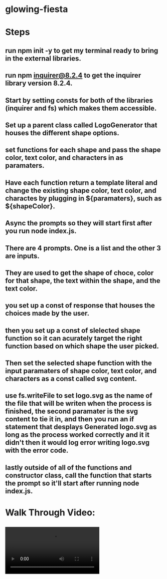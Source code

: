 # glowing-fiesta

# Steps

## run npm init -y to get my terminal ready to bring in the external libraries.

## run npm inquirer@8.2.4 to get the inquirer library version 8.2.4.

## Start by setting consts for both of the libraries (inquirer and fs) which makes them accessible.

## Set up a parent class called LogoGenerator that houses the different shape options.

## set functions for each shape and pass the shape color, text color, and characters in as paramaters.

## Have each function return a template literal and change the existing shape color, text color, and charactes by plugging in ${paramaters}, such as ${shapeColor}.

## Async the prompts so they will start first after you run node index.js.

## There are 4 prompts. One is a list and the other 3 are inputs.

## They are used to get the shape of choce, color for that shape, the text within the shape, and the text color.

## you set up a const of response that houses the choices made by the user.

## then you set up a const of slelected shape function so it can acurately target the right function based on which shape the user picked.

## Then set the selected shape function with the input paramaters of shape color, text color, and characters as a const called svg content.

## use fs.writeFile to set logo.svg as the name of the file that will be writen when the process is finished, the second paramater is the svg content to tie it in, and then you run an if statement that desplays Generated logo.svg as long as the process worked correctly and it it didn't then it would log error writing logo.svg with the error code.

## lastly outside of all of the functions and constructor class, call the function that starts the prompt so it'll start after running node index.js.

# Walk Through Video:

##  ![Video Walk Through](./Challenge%2010%20Walk%20Through.webm)